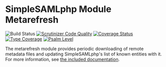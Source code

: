 # SimpleSAMLphp Module Metarefresh

![Build Status](https://github.com/simplesamlphp/simplesamlphp-module-metarefresh/workflows/CI/badge.svg?branch=master)
[![Scrutinizer Code Quality](https://scrutinizer-ci.com/g/simplesamlphp/simplesamlphp-module-metarefresh/badges/quality-score.png?b=master)](https://scrutinizer-ci.com/g/simplesamlphp/simplesamlphp-module-metarefresh/?branch=master)
[![Coverage Status](https://codecov.io/gh/simplesamlphp/simplesamlphp-module-metarefresh/branch/master/graph/badge.svg)](https://codecov.io/gh/simplesamlphp/simplesamlphp-module-metarefresh)
[![Type Coverage](https://shepherd.dev/github/simplesamlphp/simplesamlphp-module-metarefresh/coverage.svg)](https://shepherd.dev/github/simplesamlphp/simplesamlphp-module-metarefresh)
[![Psalm Level](https://shepherd.dev/github/simplesamlphp/simplesamlphp-module-metarefresh/level.svg)](https://shepherd.dev/github/simplesamlphp/simplesamlphp-module-metarefresh)

The metarefresh module provides periodic downloading of remote metadata files and
updating SimpleSAMLphp's list of known entities with it. For more information,
see [the included documentation](docs/simplesamlphp-automated_metadata.md).
